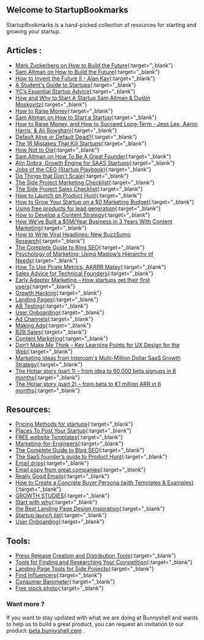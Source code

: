 ## Welcome to StartupBookmarks

StartupBookmarks is a hand-picked collection of resources for starting and growing your startup.


## Articles :


* [Mark Zuckerberg on How to Build the Future](https://blog.ycombinator.com/mark-zuckerberg-future-interview/){:target="_blank"}
* [Sam Altman on How to Build the Future](https://blog.ycombinator.com/sam-altman-on-how-to-build-the-future/){:target="_blank"}
* [How to Invent the Future II - Alan Kay](https://www.startupschool.org/videos/12){:target="_blank"}
* [A Student's Guide to Startups](http://paulgraham.com/mit.html){:target="_blank"}
* [YC’s Essential Startup Advice](https://blog.ycombinator.com/ycs-essential-startup-advice/){:target="_blank"}
* [How and Why to Start A Startup,Sam Altman & Dustin Moskovitz](https://www.startupschool.org/videos/1){:target="_blank"}
* [How to Raise Money](http://paulgraham.com/fr.html){:target="_blank"}
* [Sam Altman on How to Start a Startup](http://startupclass.samaltman.com/courses/lec19/){:target="_blank"}
* [How to Raise Money, and How to Succeed Long-Term - Jess Lee, Aaron Harris, & Ali Rowghani](https://www.startupschool.org/videos/18){:target="_blank"}
* [Default Alive or Default Dead?](http://paulgraham.com/aord.html){:target="_blank"}
* [The 18 Mistakes That Kill Startups](http://paulgraham.com/startupmistakes.html){:target="_blank"}
* [How Not to Die](http://www.paulgraham.com/die.html){:target="_blank"}
* [Sam Altman on How To Be A Great Founder](http://startupclass.samaltman.com/courses/lec13/){:target="_blank"}
* [Alin Dobra, Growth Engine for SAAS Startups](https://www.slideshare.net/AlinDobra1/growth-engine-for-saas-startups){:target="_blank"}
* [Jobs of the CEO (Startup Playbook)](http://playbook.samaltman.com/#ceo){:target="_blank"}
* [Do Things that Don't Scale](http://paulgraham.com/ds.html){:target="_blank"}
* [The Side Project Marketing Checklist](https://www.sideprojectchecklist.com/marketing-checklist/){:target="_blank"}
* [The Side Project Sales Checklist](https://www.sideprojectchecklist.com/sales-checklist/){:target="_blank"}
* [How to Launch on Product Hunt](https://blog.producthunt.com/how-to-launch-on-product-hunt-7c1843e06399){:target="_blank"}
* [How to Grow Your Startup on a $0 Marketing Budget](https://producthabits.com/how-to-grow-your-startup-on-a-0-marketing-budget/){:target="_blank"}
* [Using free products for lead generation](https://blog.clearbit.com/how-were-using-free-tools-to-engage-developers/){:target="_blank"}
* [How to Develop a Content Strategy](https://blog.ladder.io/content-strategy/){:target="_blank"}
* [How We’ve Built a $5M/Year Business in 3 Years With Content Marketing](https://www.groovehq.com/blog/how-we-built-a-5m-business-with-content-marketing){:target="_blank"}
* [How to Write Viral Headlines: New BuzzSumo Research](https://buzzsumo.com/blog/5-ways-create-amazing-viral-headlines/#gs.mN_eAUU){:target="_blank"}
* [The Complete Guide to Blog SEO](https://webris.org/blog-seo-how-to-optimize-your-blog-for-google/){:target="_blank"}
* [Psychology of Marketing: Using Maslow’s Hierarchy of Needs](https://kopywritingkourse.com/marketing-psychology/){:target="_blank"}
* [How To Use Pirate Metrics, AARRR Matey](https://www.autopilothq.com/blog/pirate-metrics/){:target="_blank"}
* [Sales Advice for Technical Founders](https://blog.ycombinator.com/sales-advice-for-technical-founders/){:target="_blank"}
* [Early Adopter Marketing – How startups get their first users](https://www.kevin-indig.com/early-adopter-marketing-startups-get-first-users/){:target="_blank"}
* [Growth Hacking](https://www.julian.com/guide/growth/intro){:target="_blank"}
* [Landing Pages](https://www.julian.com/guide/growth/landing-pages){:target="_blank"}
* [AB Testing](https://www.julian.com/guide/growth/ab-testing){:target="_blank"}
* [User Onboarding](https://www.julian.com/guide/growth/user-onboarding){:target="_blank"}
* [Ad Channels](https://www.julian.com/guide/growth/ad-channels){:target="_blank"}
* [Making Ads](https://www.julian.com/guide/growth/make-ads){:target="_blank"}
* [B2B Sales](https://www.julian.com/guide/growth/b2b-sales){:target="_blank"}
* [Content Marketing](https://www.julian.com/guide/growth/content-marketing){:target="_blank"}
* [Don’t Make Me Think – Key Learning Points for UX Design for the Web](https://www.interaction-design.org/literature/article/don-t-make-me-think-key-learning-points-for-ux-design-for-the-web){:target="_blank"}
* [Marketing Ideas from Intercom's Multi-Million Dollar SaaS Growth Strategy](https://okdork.com/marketing-ideas-from-intercom/){:target="_blank"}
* [The Hotjar story (part 1) – from idea to 60,000 beta signups in 6 months](https://www.hotjar.com/blog/2016/01/12/the-hotjar-story-part-1-from-idea-to-60000-beta-signups-in-6-months/){:target="_blank"}
* [The Hotjar story (part 2) – from beta to €1 million ARR in 6 months](https://www.hotjar.com/blog/the-hotjar-story-part-2-from-beta-to-1-million-arr-in-6-months){:target="_blank"}


## Resources:


* [Pricing Methods for startups](https://taprun.com/methods/){:target="_blank"}
* [Places To Post Your Startup](https://github.com/mmccaff/PlacesToPostYourStartup){:target="_blank"}
* [FREE website Templates](https://html5up.net/){:target="_blank"}
* [Marketing-for-Engineers](https://github.com/LisaDziuba/Marketing-for-Engineers){:target="_blank"}
* [The Complete Guide to Blog SEO](https://webris.org/blog-seo-how-to-optimize-your-blog-for-google/){:target="_blank"}
* [The SaaS founder’s guide to Product Hunt](https://amplifr.com/blog/en/amplifr-on-producthunt/){:target="_blank"}
* [Email drips](https://www.emaildrips.com/){:target="_blank"}
* [Email copy from great companies](https://www.goodemailcopy.com/){:target="_blank"}
* [Really Good Emails](https://reallygoodemails.com/){:target="_blank"}
* [How to Create a Concrete Buyer Persona (with Templates & Examples)](https://optinmonster.com/how-to-create-a-concrete-buyer-persona-with-templates-examples/){:target="_blank"}
* [GROWTH STUDIES](https://growthhackers.com/growth-studies){:target="_blank"}
* [Start with why](https://startwithwhy.com/){:target="_blank"}
* [the Best Landing Page Design Inspiration](https://www.landingfolio.com/){:target="_blank"}
* [Startup launch list](https://startuplaunchlist.com/){:target="_blank"}
* [User Onboarding](https://www.dropbox.com/sh/jhy0i4g5xcseuft/AACgsCbH3YpL8hX3YTRRLgC6a?dl=0){:target="_blank"}


## Tools:


* [Press Release Creation and Distribution Tools](https://www.sideprojectchecklist.com/2017/press-release-tools/){:target="_blank"}
* [Tools for Finding and Researching Your Competition](https://www.sideprojectchecklist.com/2017/competition-tools/){:target="_blank"}
* [Landing Page Tools for Side Projects](https://www.sideprojectchecklist.com/2017/landing-page-tools/){:target="_blank"}
* [Find Influencers](https://klear.com/features/find-influencers){:target="_blank"}
* [Consumer Barometer](https://www.consumerbarometer.com/en/){:target="_blank"}
* [Free stock photo](https://www.pexels.com/){:target="_blank"}


### Want more ?

If you want to stay updated with what we are doing at Bunnyshell and wants to help us to build a great product, you can request an invitation to our product: [beta.bunnyshell.com](https://beta.bunnyshell.com/) .

